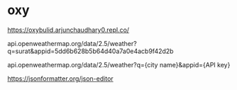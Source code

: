 # oxy

https://oxybulid.arjunchaudhary0.repl.co/




api.openweathermap.org/data/2.5/weather?q=surat&appid=5dd6b628b5b64d40a7a0e4acb9f42d2b

api.openweathermap.org/data/2.5/weather?q={city name}&appid={API key}


https://jsonformatter.org/json-editor
